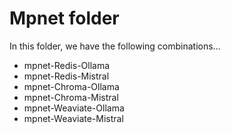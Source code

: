 # Mpnet folder
In this folder, we have the following combinations...
- mpnet-Redis-Ollama
- mpnet-Redis-Mistral
- mpnet-Chroma-Ollama
- mpnet-Chroma-Mistral
- mpnet-Weaviate-Ollama
- mpnet-Weaviate-Mistral
